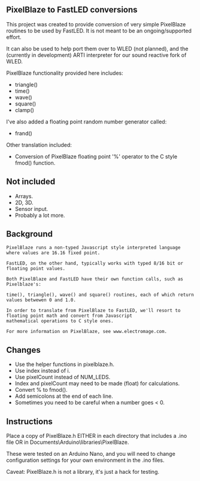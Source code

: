 
## PixelBlaze to FastLED conversions

This project was created to provide conversion of very simple PixelBlaze routines to be used by FastLED. It is not
meant to be an ongoing/supported effort.

It can also be used to help port them over to WLED (not planned), and the (currently in development) ARTI interpreter
for our sound reactive fork of WLED.


PixelBlaze functionality provided here includes:

* triangle()
* time()
* wave()
* square()
* clamp()

I've also added a floating point random number generator called:

* frand()


Other translation included:

* Conversion of PixelBlaze floating point '%' operator to the C style fmod() function.


## Not included

* Arrays.
* 2D, 3D.
* Sensor input.
* Probably a lot more.


## Background

    PixelBlaze runs a non-typed Javascript style interpreted language where values are 16.16 fixed point.

    FastLED, on the other hand, typically works with typed 8/16 bit or floating point values.

    Both PixelBlaze and FastLED have their own function calls, such as Pixelblaze's:

    time(), triangle(), wave() and square() routines, each of which return values betwewen 0 and 1.0.

    In order to translate from PixelBlaze to FastLED, we'll resort to floating point math and convert from Javascript
    mathematical operations to C style ones.

    For more information on PixelBlaze, see www.electromage.com.



## Changes

* Use the helper functions in pixelblaze.h.
* Use index instead of i.
* Use pixelCount instead of NUM_LEDS.
* Index and pixelCount may need to be made (float) for calculations.
* Convert % to fmod().
* Add semicolons at the end of each line.
* Sometimes you need to be careful when a number goes < 0.


## Instructions

Place a copy of PixelBlaze.h EITHER in each directory that includes a .ino file OR in Documents\Arduino\libraries\PixelBlaze.

These were tested on an Arduino Nano, and you will need to change configuration settings for your own environment in the .ino files.


Caveat: PixelBlaze.h is not a library, it's just a hack for testing.
